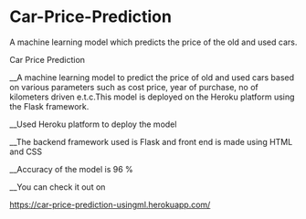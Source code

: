 # Car-Price-Prediction
A machine learning model which predicts the price of the old and used cars.


Car Price Prediction

__A machine learning model to predict the price of old and used cars based on various parameters such as cost price, year of purchase,
no of kilometers driven e.t.c.This model is deployed on the Heroku platform using the Flask framework.

__Used Heroku platform to deploy the model

__The backend framework used is Flask and front end is made using HTML and CSS

__Accuracy of the model is 96 %

__You can check it out on 

https://car-price-prediction-usingml.herokuapp.com/



